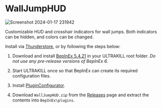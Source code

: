 # WallJumpHUD

![Screenshot 2024-01-17 231942](https://github.com/TRPG0/UK-WallJumpHUD/assets/80716066/84b560a2-8b1a-4ae4-8166-b9ef2d2766c5)

Customizable HUD and crosshair indicators for wall jumps. Both indicators can be hidden, and colors can be changed.

Install via [Thunderstore](https://thunderstore.io/c/ultrakill/p/TRPG/WallJumpHUD/), or by following the steps below:

1. Download and install [BepInEx 5.4.21](https://github.com/BepInEx/BepInEx/releases/tag/v5.4.21) in your ULTRAKILL root folder. *Do not use any pre-release versions of BepInEx 6.*

2. Start ULTRAKILL once so that BepInEx can create its required configuration files.

3. Install [PluginConfigurator](https://github.com/eternalUnion/UKPluginConfigurator).

4. Download `WallJumpHUD.zip` from the [Releases](https://github.com/TRPG0/BRC-NoTutorial/releases) page and extract the contents into `BepInEx\plugins`.
